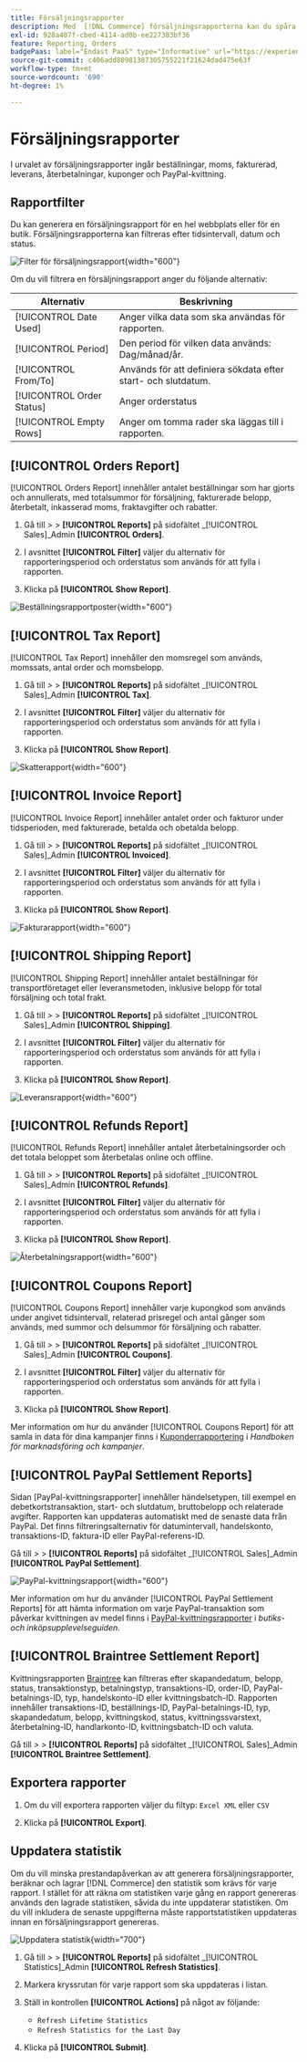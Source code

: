 ```yaml
---
title: Försäljningsrapporter
description: Med  [!DNL Commerce] försäljningsrapporterna kan du spåra order, skatter, fakturor, frakt, återbetalningar, kuponger och PayPal-kvittning.
exl-id: 928a407f-cbed-4114-ad0b-ee227383bf36
feature: Reporting, Orders
badgePaas: label="Endast PaaS" type="Informative" url="https://experienceleague.adobe.com/en/docs/commerce/user-guides/product-solutions" tooltip="Gäller endast Adobe Commerce i molnprojekt (Adobe-hanterad PaaS-infrastruktur) och lokala projekt."
source-git-commit: c406add80981387305755221f21624dad475e63f
workflow-type: tm+mt
source-wordcount: '690'
ht-degree: 1%

---
```


# Försäljningsrapporter

I urvalet av försäljningsrapporter ingår beställningar, moms, fakturerad, leverans, återbetalningar, kuponger och PayPal-kvittning.

## Rapportfilter

Du kan generera en försäljningsrapport för en hel webbplats eller för en butik. Försäljningsrapporterna kan filtreras efter tidsintervall, datum och status.

![Filter för försäljningsrapport](./assets/tax-report.png){width="600"}

Om du vill filtrera en försäljningsrapport anger du följande alternativ:

| Alternativ | Beskrivning |
|--- |--- |
| [!UICONTROL Date Used] | Anger vilka data som ska användas för rapporten. |
| [!UICONTROL Period] | Den period för vilken data används: Dag/månad/år. |
| [!UICONTROL From/To] | Används för att definiera sökdata efter start- och slutdatum. |
| [!UICONTROL Order Status] | Anger orderstatus |
| [!UICONTROL Empty Rows] | Anger om tomma rader ska läggas till i rapporten. |

## [!UICONTROL Orders Report]

[!UICONTROL Orders Report] innehåller antalet beställningar som har gjorts och annullerats, med totalsummor för försäljning, fakturerade belopp, återbetalt, inkasserad moms, fraktavgifter och rabatter.

1. Gå till _>_ > **[!UICONTROL Reports]** på sidofältet _[!UICONTROL Sales]_Admin **[!UICONTROL Orders]**.

1. I avsnittet **[!UICONTROL Filter]** väljer du alternativ för rapporteringsperiod och orderstatus som används för att fylla i rapporten.

1. Klicka på **[!UICONTROL Show Report]**.

![Beställningsrapportposter](./assets/order-report-records.png){width="600"}

## [!UICONTROL Tax Report]

[!UICONTROL Tax Report] innehåller den momsregel som används, momssats, antal order och momsbelopp.

1. Gå till _>_ > **[!UICONTROL Reports]** på sidofältet _[!UICONTROL Sales]_Admin **[!UICONTROL Tax]**.

1. I avsnittet **[!UICONTROL Filter]** väljer du alternativ för rapporteringsperiod och orderstatus som används för att fylla i rapporten.


1. Klicka på **[!UICONTROL Show Report]**.

![Skatterapport](./assets/tax-report-records.png){width="600"}

## [!UICONTROL Invoice Report]

[!UICONTROL Invoice Report] innehåller antalet order och fakturor under tidsperioden, med fakturerade, betalda och obetalda belopp.

1. Gå till _>_ > **[!UICONTROL Reports]** på sidofältet _[!UICONTROL Sales]_Admin **[!UICONTROL Invoiced]**.

1. I avsnittet **[!UICONTROL Filter]** väljer du alternativ för rapporteringsperiod och orderstatus som används för att fylla i rapporten.

1. Klicka på **[!UICONTROL Show Report]**.

![Fakturarapport](./assets/sales-invoiced.png){width="600"}

## [!UICONTROL Shipping Report]

[!UICONTROL Shipping Report] innehåller antalet beställningar för transportföretaget eller leveransmetoden, inklusive belopp för total försäljning och total frakt.

1. Gå till _>_ > **[!UICONTROL Reports]** på sidofältet _[!UICONTROL Sales]_Admin **[!UICONTROL Shipping]**.

1. I avsnittet **[!UICONTROL Filter]** väljer du alternativ för rapporteringsperiod och orderstatus som används för att fylla i rapporten.

1. Klicka på **[!UICONTROL Show Report]**.

![Leveransrapport](./assets/shipping.png){width="600"}

## [!UICONTROL Refunds Report]

[!UICONTROL Refunds Report] innehåller antalet återbetalningsorder och det totala beloppet som återbetalas online och offline.

1. Gå till _>_ > **[!UICONTROL Reports]** på sidofältet _[!UICONTROL Sales]_Admin **[!UICONTROL Refunds]**.

1. I avsnittet **[!UICONTROL Filter]** väljer du alternativ för rapporteringsperiod och orderstatus som används för att fylla i rapporten.

1. Klicka på **[!UICONTROL Show Report]**.

![Återbetalningsrapport](./assets/sales-refunds.png){width="600"}

## [!UICONTROL Coupons Report]

[!UICONTROL Coupons Report] innehåller varje kupongkod som används under angivet tidsintervall, relaterad prisregel och antal gånger som används, med summor och delsummor för försäljning och rabatter.

1. Gå till _>_ > **[!UICONTROL Reports]** på sidofältet _[!UICONTROL Sales]_Admin **[!UICONTROL Coupons]**.

1. I avsnittet **[!UICONTROL Filter]** väljer du alternativ för rapporteringsperiod och orderstatus som används för att fylla i rapporten.

1. Klicka på **[!UICONTROL Show Report]**.

Mer information om hur du använder [!UICONTROL Coupons Report] för att samla in data för dina kampanjer finns i [Kuponderrapportering](../merchandising-promotions/price-rules-cart-coupon.md#coupons-report) i _Handboken för marknadsföring och kampanjer_.

<!--- ![Coupons Report](./assets/sales-coupons.png) need coupon data  -->

## [!UICONTROL PayPal Settlement Reports]

Sidan [PayPal-kvittningsrapporter] innehåller händelsetypen, till exempel en debetkortstransaktion, start- och slutdatum, bruttobelopp och relaterade avgifter. Rapporten kan uppdateras automatiskt med de senaste data från PayPal. Det finns filtreringsalternativ för datumintervall, handelskonto, transaktions-ID, faktura-ID eller PayPal-referens-ID.

Gå till _>_ > **[!UICONTROL Reports]** på sidofältet _[!UICONTROL Sales]_Admin **[!UICONTROL PayPal Settlement]**.

![PayPal-kvittningsrapport](./assets/reports-sales-paypal-settlement.png){width="600"}

Mer information om hur du använder [!UICONTROL PayPal Settlement Reports] för att hämta information om varje PayPal-transaktion som påverkar kvittningen av medel finns i [PayPal-kvittningsrapporter](../stores-purchase/paypal-settlement-reports.md) i _butiks- och inköpsupplevelseguiden_.

## [!UICONTROL Braintree Settlement Report]

Kvittningsrapporten [Braintree](../stores-purchase/braintree.md) kan filtreras efter skapandedatum, belopp, status, transaktionstyp, betalningstyp, transaktions-ID, order-ID, PayPal-betalnings-ID, typ, handelskonto-ID eller kvittningsbatch-ID. Rapporten innehåller transaktions-ID, beställnings-ID, PayPal-betalnings-ID, typ, skapandedatum, belopp, kvittningskod, status, kvittningssvarstext, återbetalning-ID, handlarkonto-ID, kvittningsbatch-ID och valuta.

Gå till _>_ > **[!UICONTROL Reports]** på sidofältet _[!UICONTROL Sales]_Admin **[!UICONTROL Braintree Settlement]**.

<!--- ![Braintree Settlement Report](./assets/braintree-settlement.png) need a Braintree connection to update report screen -->

## Exportera rapporter

1. Om du vill exportera rapporten väljer du filtyp: `Excel XML` eller `CSV`

1. Klicka på **[!UICONTROL Export]**.

## Uppdatera statistik

Om du vill minska prestandapåverkan av att generera försäljningsrapporter, beräknar och lagrar [!DNL Commerce] den statistik som krävs för varje rapport. I stället för att räkna om statistiken varje gång en rapport genereras används den lagrade statistiken, såvida du inte uppdaterar statistiken. Om du vill inkludera de senaste uppgifterna måste rapportstatistiken uppdateras innan en försäljningsrapport genereras.

![Uppdatera statistik](./assets/refresh-stats.png){width="700"}

1. Gå till _>_ > **[!UICONTROL Reports]** på sidofältet _[!UICONTROL Statistics]_Admin **[!UICONTROL Refresh Statistics]**.

1. Markera kryssrutan för varje rapport som ska uppdateras i listan.

1. Ställ in kontrollen **[!UICONTROL Actions]** på något av följande:

   - `Refresh Lifetime Statistics`
   - `Refresh Statistics for the Last Day`

1. Klicka på **[!UICONTROL Submit]**.
